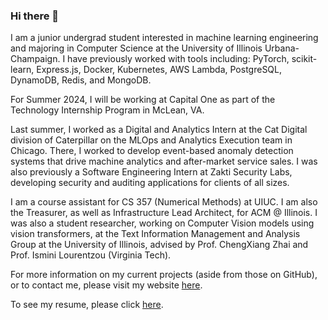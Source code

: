 ### Hi there 👋

I am a junior undergrad student interested in machine learning engineering and majoring in Computer Science at the University of Illinois Urbana-Champaign. I have previously worked with tools including: PyTorch, scikit-learn, Express.js, Docker, Kubernetes, AWS Lambda, PostgreSQL, DynamoDB, Redis, and MongoDB.

For Summer 2024, I will be working at Capital One as part of the Technology Internship Program in McLean, VA.

Last summer, I worked as a Digital and Analytics Intern at the Cat Digital division of Caterpillar on the MLOps and Analytics Execution team in Chicago. There, I worked to develop event-based anomaly detection systems that drive machine analytics and after-market service sales. I was also previously a Software Engineering Intern at Zakti Security Labs, developing security and auditing applications for clients of all sizes.

I am a course assistant for CS 357 (Numerical Methods) at UIUC. I am also the Treasurer, as well as Infrastructure Lead Architect, for ACM @ Illinois. I was also a student researcher, working on Computer Vision models using vision transformers, at the Text Information Management and Analysis Group at the University of Illinois, advised by Prof. ChengXiang Zhai and Prof. Ismini Lourentzou (Virginia Tech).

For more information on my current projects (aside from those on GitHub), or to contact me, please visit my website [here](https://devksingh.com?utm_medium=social&utm_source=github.com). 

To see my resume, please click [here](https://files.devksingh.com/resume.pdf).
